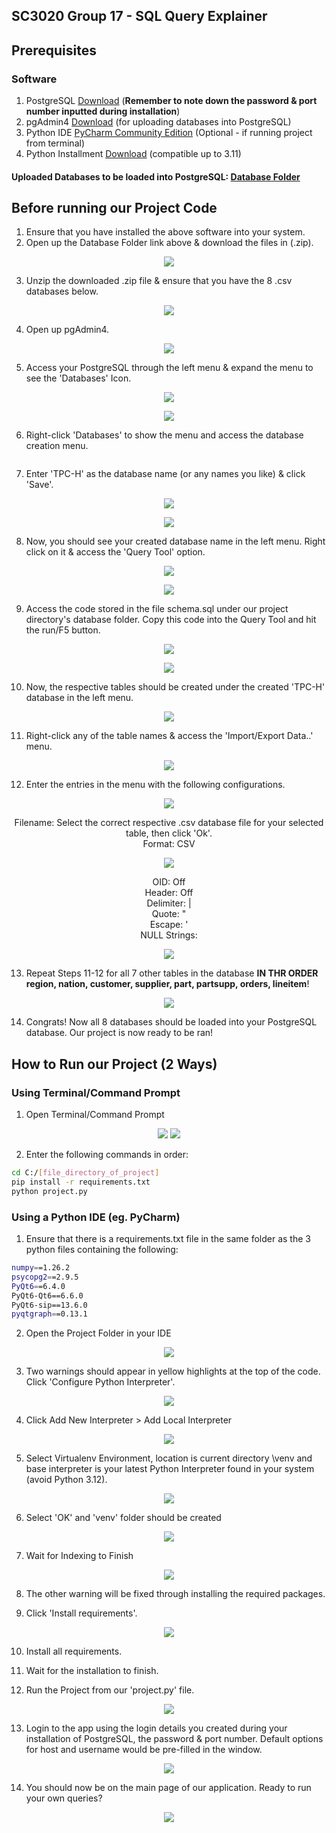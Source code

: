 ## SC3020 Group 17 - SQL Query Explainer


## Prerequisites
### Software
1. PostgreSQL [Download](https://www.postgresql.org/download/) (**Remember to note down the password & port number inputted during installation**)
2. pgAdmin4 [Download](https://www.pgadmin.org/download/) (for uploading databases into PostgreSQL)
3. Python IDE [PyCharm Community Edition](https://www.jetbrains.com/pycharm/download/?section=windows) (Optional - if running project from terminal)
4. Python Installment [Download](https://www.python.org/downloads/) (compatible up to 3.11)
#### Uploaded Databases to be loaded into PostgreSQL: [Database Folder](https://drive.google.com/drive/folders/103s8UBb36gKkrH6ORD5Vh8oYhqHZt1hN?usp=drive_link)

## Before running our Project Code
1. Ensure that you have installed the above software into your system.
2. Open up the Database Folder link above & download the files in (.zip).
<p align="center">
<img src = https://github.com/karthikstar/SC3020_Project2/assets/22176064/1e730d25-0a9a-4877-88a7-22489c7037fd>
</p>

3. Unzip the downloaded .zip file & ensure that you have the 8 .csv databases below. 
<p align="center">
<img src = https://github.com/karthikstar/SC3020_Project2/assets/22176064/175b73a8-48e1-46a3-b43c-9d318ea73398>
</p>

4. Open up pgAdmin4.
<p align="center">
<img src = https://github.com/karthikstar/SC3020_Project2/assets/22176064/159fc926-e493-4622-93e5-268e85c2866d>
</p>

5. Access your PostgreSQL through the left menu & expand the menu to see the 'Databases' Icon.
<p align="center">
<img src = https://github.com/karthikstar/SC3020_Project2/assets/22176064/3a847a1d-8b01-42ce-83fc-338f104fee07>
</p>

<p align="center">
<img src = https://github.com/karthikstar/SC3020_Project2/assets/22176064/5db4d601-55fe-48d6-9741-5ac9b4c72f0c>
</p>

6. Right-click 'Databases' to show the menu and access the database creation menu. 
<p align="center">
<img src = >
</p>

7. Enter 'TPC-H' as the database name (or any names you like) & click 'Save'.
<p align="center">
<img src = https://github.com/karthikstar/SC3020_Project2/assets/22176064/217d1f6e-9906-410c-8dbc-0e29efda482a>
</p>
<p align="center">
<img src = https://github.com/karthikstar/SC3020_Project2/assets/22176064/4bb3de2d-9f2c-4489-b6cb-3e1fe1d8f141>
</p>

8. Now, you should see your created database name in the left menu. Right click on it & access the 'Query Tool' option.
<p align="center">
<img src = https://github.com/karthikstar/SC3020_Project2/assets/22176064/026d3b74-575f-44c9-b0f6-d6abb93e0e33>
</p>
<p align="center">
<img src = https://github.com/karthikstar/SC3020_Project2/assets/22176064/0b20f1ba-1773-4c3f-9449-2266173663dd>
</p>

9. Access the code stored in the file schema.sql under our project directory's database folder. Copy this code into the Query Tool and hit the run/F5 button.
<p align="center">
<img src = https://github.com/karthikstar/SC3020_Project2/assets/22176064/9c8e11ae-298d-4820-8b9c-3650b0dfd565>
</p>
<p align="center">
<img src = https://github.com/karthikstar/SC3020_Project2/assets/22176064/5f90d9cb-25b9-4e46-a294-d936464414e4>
</p>

10. Now, the respective tables should be created under the created 'TPC-H' database in the left menu.
<p align="center">
<img src = https://github.com/karthikstar/SC3020_Project2/assets/22176064/87fa1e7d-0a19-4a72-8397-9cde53bdfda5>
</p>

11. Right-click any of the table names & access the 'Import/Export Data..' menu.
<p align="center">
<img src = https://github.com/karthikstar/SC3020_Project2/assets/22176064/56932759-bd04-4f70-88d7-183a49863ae9>
</p>

12. Enter the entries in the menu with the following configurations.
<p align="center">
<img src = https://github.com/karthikstar/SC3020_Project2/assets/22176064/c9355613-d375-4123-928e-814d81888637>
</p>

<p align="center">
Filename: Select the correct respective .csv database file for your selected table, then click 'Ok'.  <br>   
Format: CSV
</p>

<p align="center">
<img src = https://github.com/karthikstar/SC3020_Project2/assets/22176064/bfc510b7-526c-4dc0-a1c7-c595accfb0a9>
</p>

<p align="center">
OID: Off <br>
Header: Off <br>
Delimiter: | <br>
Quote: " <br>
Escape: ' <br>
NULL Strings: <br>
</p>

<p align="center">
<img src = https://github.com/karthikstar/SC3020_Project2/assets/22176064/d5a202fc-0128-43f1-bc86-cb04d93dc8be>
</p>

13. Repeat Steps 11-12 for all 7 other tables in the database **IN THR ORDER region, nation, customer, supplier, part, partsupp, orders, lineitem**!
<p align="center">
<img src = https://github.com/karthikstar/SC3020_Project2/assets/22176064/e0206743-9b9c-497f-a34e-98343acf1abb>
</p>

14. Congrats! Now all 8 databases should be loaded into your PostgreSQL database. Our project is now ready to be ran!


## How to Run our Project (2 Ways)

### Using Terminal/Command Prompt
1. Open Terminal/Command Prompt

<p align="center">
<img src = https://github.com/karthikstar/SC3020_Project2/assets/22176064/8c4f8f18-e571-4ea7-b08d-ef69eb39fd84>

<img src = https://github.com/karthikstar/SC3020_Project2/assets/22176064/cce40d56-9545-470d-9298-d668015ed6e7>
</p>

2. Enter the following commands in order:
```sh
cd C:/[file_directory_of_project]
pip install -r requirements.txt
python project.py
```

### Using a Python IDE (eg. PyCharm)
1.	Ensure that there is a requirements.txt file in the same folder as the 3 python files containing the following:
```sh
numpy==1.26.2
psycopg2==2.9.5
PyQt6==6.4.0
PyQt6-Qt6==6.6.0
PyQt6-sip==13.6.0
pyqtgraph==0.13.1
```

2.	Open the Project Folder in your IDE
<p align="center">
<img src = https://github.com/karthikstar/SC3020_Project2/assets/22176064/cab0d4ca-62dc-4950-ae4b-8d3484ea8f55>
</p>


3.	Two warnings should appear in yellow highlights at the top of the code. Click 'Configure Python Interpreter'.
<p align="center">
<img src = https://user-images.githubusercontent.com/49341007/202510527-1cdf72ed-2617-4776-8930-6fc6fa16ffb4.png>
</p>


4.	Click Add New Interpreter > Add Local Interpreter
<p align="center">
<img src = https://user-images.githubusercontent.com/49341007/202510538-297c0729-3176-4d0f-86bb-05db3daa99a3.png>
</p>


5.	Select Virtualenv Environment, location is current directory \venv and base interpreter is your latest Python Interpreter found in your system (avoid Python 3.12).
<p align="center">
<img src = https://github.com/karthikstar/SC3020_Project2/assets/22176064/4310fcb1-c2d6-45de-8272-eb419563ee26>
</p>


6.	Select 'OK' and 'venv' folder should be created
<p align="center">
<img src = https://user-images.githubusercontent.com/49341007/202510596-4a0d2141-882c-4f39-ac0e-dd9714f70503.png>
</p>


7.	Wait for Indexing to Finish
<p align="center">
<img src = https://user-images.githubusercontent.com/49341007/202510617-7159ca4a-e933-4cab-9236-667796b0ca80.png>
</p>


8.	The other warning will be fixed through installing the required packages.
<p align="center">
</p>


9.	Click 'Install requirements'.
<p align="center">
<img src = https://user-images.githubusercontent.com/49341007/202510640-3fc33701-54d6-418d-957e-e9ea4aa612f6.png>
</p>


10.	Install all requirements.
<p align="center">
</p>


11.	Wait for the installation to finish.
<p align="center">
</p>


12.	Run the Project from our 'project.py' file.
<p align="center">
<img src = https://user-images.githubusercontent.com/49341007/202510687-2fef0618-6001-472b-933b-8ff4ed9c1b27.png>
</p>

13. Login to the app using the login details you created during your installation of PostgreSQL, the password & port number. Default options for host and username would be pre-filled in the window.
<p align="center">
<img src = https://github.com/karthikstar/SC3020_Project2/assets/22176064/250db4e8-579a-488a-88c9-43e5b03c0e55>
</p>

14. You should now be on the main page of our application. Ready to run your own queries?
<p align="center">
  <img src = https://github.com/karthikstar/SC3020_Project2/assets/22176064/260c050e-8b43-4f75-add2-688966725b7e>
</p>
